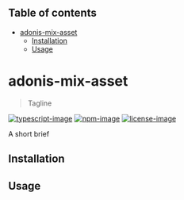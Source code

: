 <!-- START doctoc generated TOC please keep comment here to allow auto update -->
<!-- DON'T EDIT THIS SECTION, INSTEAD RE-RUN doctoc TO UPDATE -->
## Table of contents

- [adonis-mix-asset](#adonis-mix-asset)
  - [Installation](#installation)
  - [Usage](#usage)

<!-- END doctoc generated TOC please keep comment here to allow auto update -->

# adonis-mix-asset
> Tagline

[![typescript-image]][typescript-url] [![npm-image]][npm-url] [![license-image]][license-url]

A short brief

## Installation

## Usage

[typescript-image]: https://img.shields.io/badge/Typescript-294E80.svg?style=for-the-badge&logo=typescript
[typescript-url]:  "typescript"

[npm-image]: https://img.shields.io/npm/v/adonis-mix-asset.svg?style=for-the-badge&logo=npm
[npm-url]: https://npmjs.org/package/adonis-mix-asset "npm"

[license-image]: https://img.shields.io/npm/l/adonis-mix-asset?color=blueviolet&style=for-the-badge
[license-url]: LICENSE.md "license"
